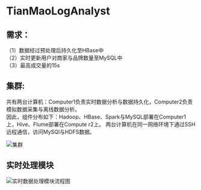 # TianMaoLogAnalyst

## 需求：  
 （1）数据经过预处理后持久化至HBase中  
 （2）实时更新用户对商家与品牌数量至MySQL中  
 （3）最高成交量的15s

## 集群:  
共有两台计算机：Computer1负责实时数据分析与数据持久化，Computer2负责模拟数据采集与离线数据分析。  
因此，组件分布如下：Hadoop、HBase、Spark与MySQL部署在Computer1上，Hive、Flume部署在Compute
r2上。
两台计算机在同一网络环境下通过SSH远程通信，访问MySQl与HDFS数据。



![集群](/Users/zwt/Downloads/集群.png)

## 实时处理模块

![实时数据处理模块流程图](..%2F..%2FDownloads%2F%E5%AE%9E%E6%97%B6%E6%95%B0%E6%8D%AE%E5%A4%84%E7%90%86%E6%A8%A1%E5%9D%97.jpg)